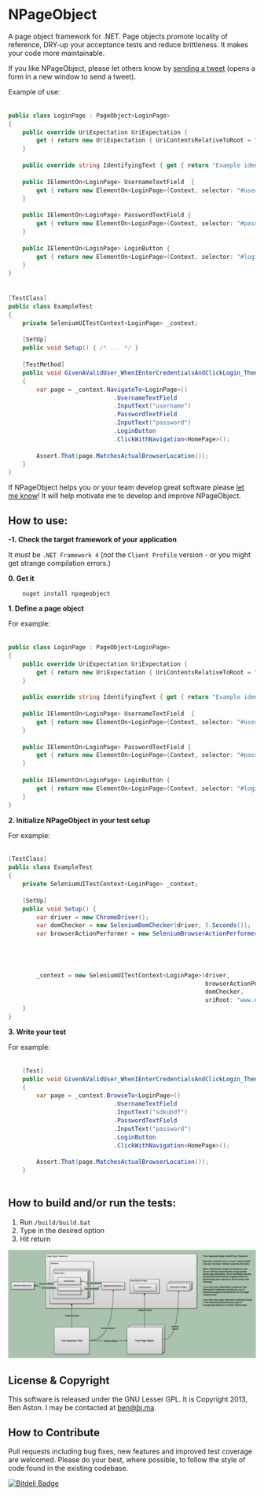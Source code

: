 NPageObject
=====

A page object framework for .NET. Page objects promote locality of reference, DRY-up your acceptance tests and reduce brittleness. It makes your code more maintainable.

If you like NPageObject, please let others know by <a href="https://twitter.com/share?text=Check%20out%20NPageObject%2C%20a%20simple%20.NET%20page%20object%20framework.%20%23NPageObject%20%40benastontweet&url=https%3A%2F%2Fgithub.com%2Fbenaston%2FNPageObject" target="_blank">sending a tweet</a> (opens a form in a new window to send a tweet).

Example of use:

```C#

public class LoginPage : PageObject<LoginPage>
{       
	public override UriExpectation UriExpectation {
		get { return new UriExpectation { UriContentsRelativeToRoot = "/", Match = UriMatch.Exact }; }
	}

	public override string IdentifyingText { get { return "Example identifying text" } }

	public IElementOn<LoginPage> UsernameTextField 	{
		get { return new ElementOn<LoginPage>(Context, selector: "#username"); }
	}

	public IElementOn<LoginPage> PasswordTextField {
		get { return new ElementOn<LoginPage>(Context, selector: "#password"); }
	}

	public IElementOn<LoginPage> LoginButton {
		get { return new ElementOn<LoginPage>(Context, selector: "#loginButton"); }
	}
}


[TestClass]
public class ExampleTest
{
	private SeleniumUITestContext<LoginPage> _context;

	[SetUp]
	public void Setup() { /* ... */ }

	[TestMethod]
	public void GivenAValidUser_WhenIEnterCredentialsAndClickLogin_ThenIAmLoggedIn()
	{
		var page = _context.NavigateTo<LoginPage>()
							  .UsernameTextField
							  .InputText("username")
							  .PasswordTextField
							  .InputText("password")
							  .LoginButton
							  .ClickWithNavigation<HomePage>();

		Assert.That(page.MatchesActualBrowserLocation());
	}
}


```

If NPageObject helps you or your team develop great software please [let me know](mailto:ben@bj.ma "Ben's email address")! It will help motivate me to develop and improve NPageObject.


How to use:
--------
**-1. Check the target framework of your application**

It *must* be ```.NET Framework 4``` (*not* the ```Client Profile``` version - or you might get strange compilation errors.)


**0. Get it**

```shell
	nuget install npageobject	
```

**1. Define a page object**

For example:

```C#

public class LoginPage : PageObject<LoginPage>
{       
	public override UriExpectation UriExpectation {
		get { return new UriExpectation { UriContentsRelativeToRoot = "/", Match = UriMatch.Exact }; }
	}

	public override string IdentifyingText { get { return "Example identifying text" } }

	public IElementOn<LoginPage> UsernameTextField 	{
		get { return new ElementOn<LoginPage>(Context, selector: "#username"); }
	}

	public IElementOn<LoginPage> PasswordTextField {
		get { return new ElementOn<LoginPage>(Context, selector: "#password"); }
	}

	public IElementOn<LoginPage> LoginButton {
		get { return new ElementOn<LoginPage>(Context, selector: "#loginButton"); }
	}
}

```


**2. Initialize NPageObject in your test setup**

For example:

```C#

[TestClass]
public class ExampleTest
{
	private SeleniumUITestContext<LoginPage> _context;

	[SetUp]
	public void Setup() { 
		var driver = new ChromeDriver();
		var domChecker = new SeleniumDomChecker(driver, 5.Seconds());
		var browserActionPerformer = new SeleniumBrowserActionPerformer(driver, 
																		domChecker,
																		isInDemonstrationMode: false, //slows down UI actions for demonstrations
																		uriRoot: "www.example.com", 
																		elementSelectionTimeout: 5.Seconds());
		_context = new SeleniumUITestContext<LoginPage>(driver,
														browserActionPerformer,
														domChecker,
														uriRoot: "www.example.com");
	}
}

```


**3. Write your test**

For example:

```C#

	[Test]
	public void GivenAValidUser_WhenIEnterCredentialsAndClickLogin_ThenIAmLoggedIn()
	{
		var page = _context.BrowseTo<LoginPage>()
							  .UsernameTextField
							  .InputText("sdkubdf")
							  .PasswordTextField
							  .InputText("password")
							  .LoginButton
							  .ClickWithNavigation<HomePage>();

		Assert.That(page.MatchesActualBrowserLocation());
	}
	
```

How to build and/or run the tests:
--------

1. Run `/build/build.bat`
1. Type in the desired option
1. Hit return

![Alt text](./how-it-works.png "How NPageObject works")

License & Copyright
--------

This software is released under the GNU Lesser GPL. It is Copyright 2013, Ben Aston. I may be contacted at ben@bj.ma.

How to Contribute
--------

Pull requests including bug fixes, new features and improved test coverage are welcomed. Please do your best, where possible, to follow the style of code found in the existing codebase.

[![Bitdeli Badge](https://d2weczhvl823v0.cloudfront.net/benaston/NPageObject/trend.png)](https://bitdeli.com/free "Bitdeli Badge")
